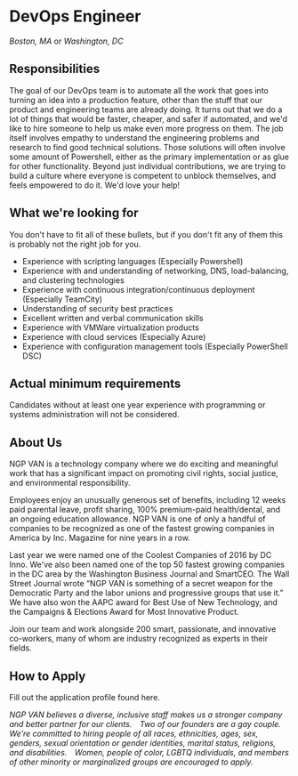 DevOps Engineer
===============
*Boston, MA* or *Washington, DC*

Responsibilities
----------------

The goal of our DevOps team is to automate all the work that goes into turning an idea into a production feature, other than the stuff that our product and engineering teams are already doing.  It turns out that we do a lot of things that would be faster, cheaper, and safer if automated, and we'd like to hire someone to help us make even more progress on them.  The job itself involves empathy to understand the engineering problems and research to find good technical solutions.  Those solutions will often involve some amount of Powershell, either as the primary implementation or as glue for other functionality.  Beyond just individual contributions, we are trying to build a culture where everyone is competent to unblock themselves, and feels empowered to do it.  We'd love your help!

What we're looking for
----------------------

You don't have to fit all of these bullets, but if you don't fit any of them this is probably not the right job for you.

* Experience with scripting languages (Especially Powershell)
* Experience with and understanding of networking, DNS, load-balancing, and clustering technologies
* Experience with continuous integration/continuous deployment (Especially TeamCity)
* Understanding of security best practices
* Excellent written and verbal communication skills
* Experience with VMWare virtualization products
* Experience with cloud services (Especially Azure)
* Experience with configuration management tools (Especially PowerShell DSC)

Actual minimum requirements
---------------------------

Candidates without at least one year experience with programming or systems administration will not be considered.

About Us
--------

NGP VAN is a technology company where we do exciting and meaningful work that has a significant impact on promoting civil rights, social justice, and environmental responsibility.

Employees enjoy an unusually generous set of benefits, including 12 weeks paid parental leave, profit sharing, 100% premium-paid health/dental, and an ongoing education allowance. NGP VAN is one of only a handful of companies to be recognized as one of the fastest growing companies in America by Inc. Magazine for nine years in a row.

Last year we were named one of the Coolest Companies of 2016 by DC Inno. We've also been named one of the top 50 fastest growing companies in the DC area by the Washington Business Journal and SmartCEO. The Wall Street Journal wrote “NGP VAN is something of a secret weapon for the Democratic Party and the labor unions and progressive groups that use it.” We have also won the AAPC award for Best Use of New Technology, and the Campaigns & Elections Award for Most Innovative Product.

Join our team and work alongside 200 smart, passionate, and innovative co-workers, many of whom are industry recognized as experts in their fields.

How to Apply
------------

Fill out the application profile found here.

_NGP VAN believes a diverse, inclusive staff makes us a stronger company and better partner for our clients.  Two of our founders are a gay couple.  We’re committed to hiring people of all races, ethnicities, ages, sex, genders, sexual orientation or gender identities, marital status, religions, and disabilities.  Women, people of color, LGBTQ individuals, and members of other minority or marginalized groups are encouraged to apply._
